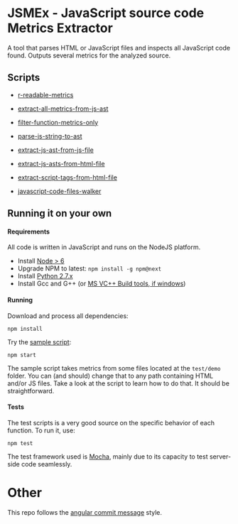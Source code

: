 # JSMEx - JavaScript source code Metrics Extractor

A tool that parses HTML or JavaScript files and inspects all JavaScript
code found. Outputs several metrics for the analyzed source.

## Scripts

- [r-readable-metrics](src/r/r-readable-metrics.js)

- [extract-all-metrics-from-js-ast](src/metrics/extract-all-metrics-from-js-ast.js)
- [filter-function-metrics-only](src/metrics/filter-function-metrics-only.js)

- [parse-js-string-to-ast](src/parsing/js/parse-js-string-to-ast.js)
- [extract-js-ast-from-js-file](src/parsing/js/extract-js-ast-from-js-file.js)
- [extract-js-asts-from-html-file](src/parsing/js/extract-js-asts-from-html-file.js)

- [extract-script-tags-from-html-file](src/parsing/html/extract-script-tags-from-html-file.js)

- [javascript-code-files-walker](src/dirwalking/javascript-code-files-walker.js)

## Running it on your own

#### Requirements

All code is written in JavaScript and runs on the NodeJS platform.

- Install [Node > 6](https://nodejs.org/en/download/)
- Upgrade NPM to latest: `npm install -g npm@next`
- Install [Python 2.7.x](https://www.python.org/download/releases/2.7/)
- Install Gcc and G++ (or [MS VC++ Build tools, if windows](http://acdcjunior.github.io/node-gyp-windows.html))

#### Running

Download and process all dependencies:
 
    npm install
    
Try the [sample script](src/index.js):

    npm start
    
The sample script takes metrics from some files located at the `test/demo` folder.
You can (and should) change that to any path containing HTML and/or JS files.
Take a look at the script to learn how to do that. It should be straightforward.

#### Tests

The test scripts is a very good source on the specific behavior of each function. To run it, use:

    npm test
    
The test framework used is [Mocha](http://mochajs.org), mainly due to its capacity to test server-side code seamlessly.


# Other

This repo follows the [angular commit message](https://github.com/angular/angular/blob/master/CONTRIBUTING.md#commit) style.